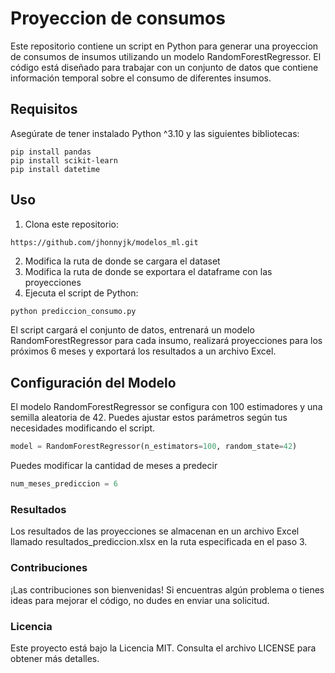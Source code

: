 
# Proyeccion de consumos


Este repositorio contiene un script en Python para generar una proyeccion de consumos de insumos utilizando un modelo RandomForestRegressor. El código está diseñado para trabajar con un conjunto de datos que contiene información temporal sobre el consumo de diferentes insumos.

## Requisitos
Asegúrate de tener instalado Python ^3.10 y las siguientes bibliotecas:
```
pip install pandas 
pip install scikit-learn
pip install datetime

```
## Uso

1. Clona este repositorio:
```
https://github.com/jhonnyjk/modelos_ml.git
```
2. Modifica la ruta de donde se cargara el dataset
3. Modifica la ruta de donde se exportara el dataframe con las proyecciones
4. Ejecuta el script de Python:
```Python
python prediccion_consumo.py
```
El script cargará el conjunto de datos, entrenará un modelo RandomForestRegressor para cada insumo, realizará proyecciones para los próximos 6 meses y exportará los resultados a un archivo Excel.

## Configuración del Modelo
El modelo RandomForestRegressor se configura con 100 estimadores y una semilla aleatoria de 42. Puedes ajustar estos parámetros según tus necesidades modificando el script.
```Python
model = RandomForestRegressor(n_estimators=100, random_state=42)
```
Puedes modificar la cantidad de meses a predecir
```Python
num_meses_prediccion = 6
```

### Resultados
Los resultados de las proyecciones se almacenan en un archivo Excel llamado resultados_prediccion.xlsx en la ruta especificada en el paso 3.

### Contribuciones
¡Las contribuciones son bienvenidas! Si encuentras algún problema o tienes ideas para mejorar el código, no dudes en enviar una solicitud.

### Licencia
Este proyecto está bajo la Licencia MIT. Consulta el archivo LICENSE para obtener más detalles.
